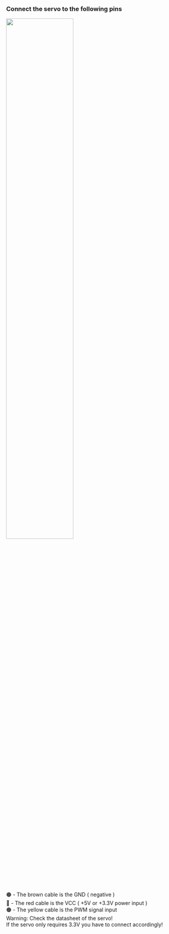 ### Connect the servo to the following pins

<img src="https://github.com/user-attachments/assets/983a2ec3-7e01-4f64-b1e0-7daeb0b6cbc3" width="60%" height="60%" />


🟤 - The brown cable is the GND ( negative )  
🔴 - The red cable is the VCC ( +5V or +3.3V power input )  
🟠 - The yellow cable is the PWM signal input  
Warning: Check the datasheet of the servo!  
If the servo only requires 3.3V you have to connect accordingly!
